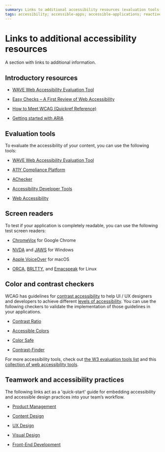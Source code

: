 ```yaml
---
summary: Links to additional accessibility resources (evaluation tools, screen readers, color and contrast checkers, practices)
tags: accessibility; accessible-apps; accessible-applications; reactive-web-accessibility; outsystems-accessibility; outsystems-accessible-apps; outsystems-accessible-applications; reactive-web-accessibility; outsystems-wcag; outsystems-aria; wcag; aria;
---
```


# Links to additional accessibility resources

A section with links to additional information.

## Introductory resources

* [WAVE Web Accessibility Evaluation Tool](https://wave.webaim.org/) 

* [Easy Checks – A First Review of Web Accessibility](https://www.w3.org/WAI/test-evaluate/preliminary/)

* [How to Meet WCAG (Quickref Reference)](https://www.w3.org/WAI/WCAG21/quickref/)

* [Getting started with ARIA](https://a11yproject.com/posts/getting-started-aria/) 

 

## Evaluation tools

To evaluate the accessibility of your content, you can use the following tools:

* [WAVE Web Accessibility Evaluation Tool](https://wave.webaim.org/)

* [A11Y Compliance Platform](http://www.boia.org/?wc3)

* [AChecker](https://achecker.ca/checker/index.php)

* [Accessibility Developer Tools](https://chrome.google.com/webstore/detail/accessibility-developer-t/fpkknkljclfencbdbgkenhalefipecmb?hl=en)

* [Web Accessibility](https://www.webaccessibility.com/)

 

## Screen readers

To test if your application is completely readable, you can use the following test screen readers:

* [ChromeVox](https://chrome.google.com/webstore/detail/chromevox/kgejglhpjiefppelpmljglcjbhoiplfn?hl=pt-PT) for Google Chrome

* [NVDA](https://www.nvaccess.org/) and [JAWS](http://www.freedomscientific.com/Products/software/JAWS/) for Windows

* [Apple VoiceOver](https://www.apple.com/accessibility/mac/vision/) for macOS

* [ORCA](https://help.gnome.org/users/orca/stable/), [BRLTTY](http://mielke.cc/brltty/), and [Emacspeak](http://emacspeak.sourceforge.net/) for Linux

 

## Color and contrast checkers

WCAG has guidelines for [contrast accessibility](https://www.w3.org/TR/UNDERSTANDING-WCAG20/visual-audio-contrast-contrast.html) to help UI / UX designers and developers to achieve different [levels of accessibility](http://www.w3.org/TR/UNDERSTANDING-WCAG20/conformance.html#uc-levels-head). You can use the following checkers to validate the implementation of those guidelines in your applications.

* [Contrast Ratio](https://contrast-ratio.com/)

* [Accessible Colors](http://accessible-colors.com/)

* [Color Safe](http://colorsafe.co/)

* [Contrast-Finder](http://contrast-finder.tanaguru.com/)

For more accessibility tools, check out [the W3 evaluation tools list](https://www.w3.org/WAI/ER/tools/) and this [collection of web accessibility tools](https://github.com/collections/web-accessibility).

## Teamwork and accessibility practices

The following links act as a 'quick-start' guide for embedding accessibility and accessible design practices into your team’s workflow.

* [Product Management](https://accessibility.digital.gov/product/getting-started/)

* [Content Design](https://accessibility.digital.gov/content-design/getting-started/)

* [UX Design](https://accessibility.digital.gov/ux/getting-started/)

* [Visual Design](https://accessibility.digital.gov/visual-design/getting-started/)

* [Front-End Development](https://accessibility.digital.gov/front-end/getting-started/)
